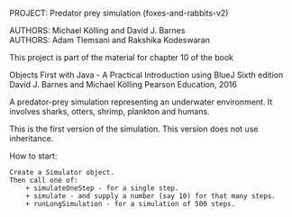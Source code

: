 PROJECT: Predator prey simulation  (foxes-and-rabbits-v2)

AUTHORS: Michael Kölling and David J. Barnes   
AUTHORS: Adam Tlemsani and Rakshika Kodeswaran

This project is part of the material for chapter 10 of the book

   Objects First with Java - A Practical Introduction using BlueJ
   Sixth edition      
   David J. Barnes and Michael Kölling
   Pearson Education, 2016

A predator-prey simulation representing an underwater environment.
It involves sharks, otters, shrimp, plankton and humans.

This is the first version of the simulation. This version
does not use inheritance.

How to start:

    Create a Simulator object.
    Then call one of:
        + simulateOneStep - for a single step.
        + simulate - and supply a number (say 10) for that many steps.
        + runLongSimulation - for a simulation of 500 steps.
